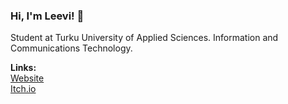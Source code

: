 ### Hi, I'm Leevi! 👋

Student at Turku University of Applied Sciences. Information and Communications Technology.    


**Links:**  
[Website](https://lexones.com/)   
[Itch.io](https://lexone.itch.io/)  
